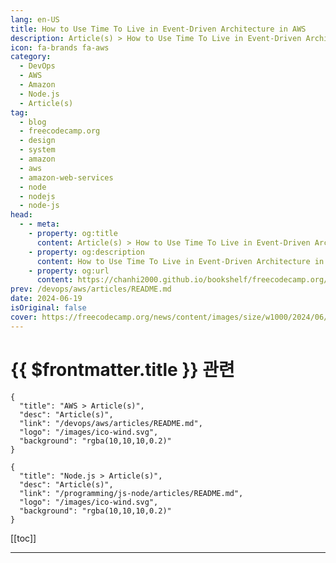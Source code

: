 ```yaml
---
lang: en-US
title: How to Use Time To Live in Event-Driven Architecture in AWS
description: Article(s) > How to Use Time To Live in Event-Driven Architecture in AWS
icon: fa-brands fa-aws
category: 
  - DevOps
  - AWS
  - Amazon
  - Node.js
  - Article(s)
tag: 
  - blog
  - freecodecamp.org
  - design
  - system
  - amazon
  - aws
  - amazon-web-services
  - node
  - nodejs
  - node-js
head:
  - - meta:
    - property: og:title
      content: Article(s) > How to Use Time To Live in Event-Driven Architecture in AWS
    - property: og:description
      content: How to Use Time To Live in Event-Driven Architecture in AWS
    - property: og:url
      content: https://chanhi2000.github.io/bookshelf/freecodecamp.org/how-to-use-time-to-live-in-event-driven-architecture.html
prev: /devops/aws/articles/README.md
date: 2024-06-19
isOriginal: false
cover: https://freecodecamp.org/news/content/images/size/w1000/2024/06/Designer.jpeg
---
```


# {{ $frontmatter.title }} 관련

```component VPCard
{
  "title": "AWS > Article(s)",
  "desc": "Article(s)",
  "link": "/devops/aws/articles/README.md",
  "logo": "/images/ico-wind.svg",
  "background": "rgba(10,10,10,0.2)"
}
```

```component VPCard
{
  "title": "Node.js > Article(s)",
  "desc": "Article(s)",
  "link": "/programming/js-node/articles/README.md",
  "logo": "/images/ico-wind.svg",
  "background": "rgba(10,10,10,0.2)"
}
```

[[toc]]

---

<SiteInfo
  name="How to Use Time To Live in Event-Driven Architecture in AWS"
  desc="Distributed systems generally involve the storage and exchange of huge amounts of data. Not all data is created the same, and some of it can even expire – by design.  As the Buddha said, 'All conditioned things are impermanent.' In this article, we'll look at how the concept of..."
  url="https://freecodecamp.org/news/how-to-use-time-to-live-in-event-driven-architecture/"
  logo="https://cdn.freecodecamp.org/universal/favicons/favicon.ico"
  preview="https://freecodecamp.org/news/content/images/size/w1000/2024/06/Designer.jpeg"/>

<!-- TODO: 작성 -->

